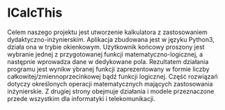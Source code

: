 # ICalcThis

Celem naszego projektu jest utworzenie kalkulatora z zastosowaniem dydaktyczno-inżynierskim. Aplikacja zbudowana jest w języku Python3, działa ona w trybie okienkowym. Użytkownik końcowy proszony jest wybranie jednej z przygotowanej funkcji matematyczno-logicznej, a następnie wprowadza dane w dedykowane pola. Rezultatem działania programu jest wynikw ybranej funkcji zaprezentowany w formie liczby całkowitej/zmiennoprzecinkowej bądź funkcji logicznej. Część rozwiązań dotyczy określonych operacji matematycznych mających zastosowania inżynierskie. Z drugiej strony obejmuje działania i modele przeznaczone przede wszystkim dla informatyki i telekomunikacji.